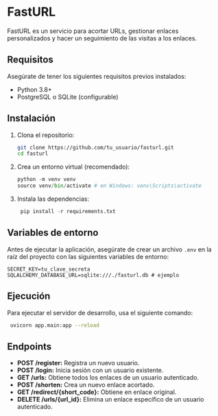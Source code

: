 # FastURL

FastURL es un servicio para acortar URLs, gestionar enlaces personalizados y hacer un seguimiento de las visitas a los enlaces.

## Requisitos

Asegúrate de tener los siguientes requisitos previos instalados:

- Python 3.8+
- PostgreSQL o SQLite (configurable)

## Instalación

1. Clona el repositorio:

   ```bash
   git clone https://github.com/tu_usuario/fasturl.git
   cd fasturl

   ```

2. Crea un entorno virtual (recomendado):

   ```python
   python -m venv venv
   source venv/bin/activate # en Windows: venv\Scripts\activate

   ```

3. Instala las dependencias:

   ```python
    pip install -r requirements.txt
   ```

## Variables de entorno

Antes de ejecutar la aplicación, asegúrate de crear un archivo `.env` en la raíz del proyecto con las siguientes variables de entorno:

```env
SECRET_KEY=tu_clave_secreta
SQLALCHEMY_DATABASE_URL=sqlite:///./fasturl.db # ejemplo
```

## Ejecución

Para ejecutar el servidor de desarrollo, usa el siguiente comando:

```bash
 uvicorn app.main:app --reload
```

## Endpoints

- **POST /register:** Registra un nuevo usuario.
- **POST /login:** Inicia sesión con un usuario existente.
- **GET /urls:** Obtiene todos los enlaces de un usuario autenticado.
- **POST /shorten:** Crea un nuevo enlace acortado.
- **GET /redirect/{short_code}:** Obtiene en enlace original.
- **DELETE /urls/{url_id}:** Elimina un enlace específico de un usuario autenticado.
